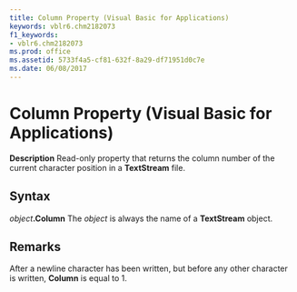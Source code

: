 ```yaml
---
title: Column Property (Visual Basic for Applications)
keywords: vblr6.chm2182073
f1_keywords:
- vblr6.chm2182073
ms.prod: office
ms.assetid: 5733f4a5-cf81-632f-8a29-df71951d0c7e
ms.date: 06/08/2017
---
```



# Column Property (Visual Basic for Applications)



 **Description**
Read-only property that returns the column number of the current character position in a  **TextStream** file.

## Syntax

_object_**.Column**
The  _object_ is always the name of a **TextStream** object.

## Remarks

After a newline character has been written, but before any other character is written,  **Column** is equal to 1.

